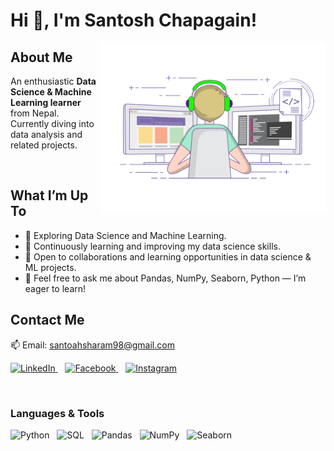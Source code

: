 # Hi 👋, I'm Santosh Chapagain!
<img src="giffile.gif" alt="Coding animation" width="360" align="right" />

## About Me
An enthusiastic **Data Science & Machine Learning learner** from Nepal.  
Currently diving into data analysis and related projects.  

<br/>

## What I’m Up To  
- 🔭 Exploring Data Science and Machine Learning.  
- 🌱 Continuously learning and improving my data science skills.  
- 🤝 Open to collaborations and learning opportunities in data science & ML projects.  
- 💬 Feel free to ask me about Pandas, NumPy, Seaborn, Python — I’m eager to learn!

## Contact Me  
📫 Email: [santoahsharam98@gmail.com](mailto:santoahsharam98@gmail.com)

<p align="left">
  <a href="https://www.linkedin.com/in/santosh-chapagain-041629259/" target="_blank">
    <img src="https://img.icons8.com/color/48/linkedin-circled--v1.png" height="44" alt="LinkedIn"/>
  </a>&nbsp;&nbsp;
  <a href="https://www.facebook.com/santosh.chapagain.376" target="_blank">
    <img src="https://img.icons8.com/color/48/facebook-circled--v1.png" height="44" alt="Facebook"/>
  </a>&nbsp;&nbsp;
  <a href="https://www.instagram.com/santosz_79/" target="_blank">
    <img src="https://img.icons8.com/fluency/48/instagram-new.png" height="44" alt="Instagram"/>
  </a>
</p>

</br>

### Languages & Tools
<p align="left">
  <img src="https://cdn.jsdelivr.net/gh/devicons/devicon/icons/python/python-original.svg" alt="Python" height="40"/>&nbsp;&nbsp;
  <img src="https://cdn.jsdelivr.net/gh/devicons/devicon/icons/mysql/mysql-original.svg" alt="SQL" height="40"/>&nbsp;&nbsp;
  <img src="https://cdn.jsdelivr.net/gh/devicons/devicon/icons/pandas/pandas-original.svg" alt="Pandas" height="40"/>&nbsp;&nbsp;
  <img src="https://cdn.jsdelivr.net/gh/devicons/devicon/icons/numpy/numpy-original.svg" alt="NumPy" height="40"/>&nbsp;&nbsp;
  <img src="https://raw.githubusercontent.com/mwaskom/seaborn/master/doc/_static/logo-mark-lightbg.svg" alt="Seaborn" height="40"/>
</p>
